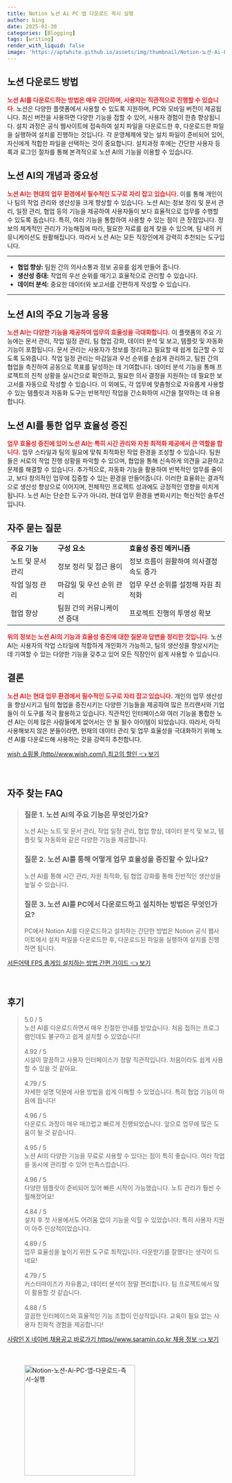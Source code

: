 ```yaml
---
title: Notion 노션 Ai PC 앱 다운로드 즉시 실행
author: bing
date: 2025-01-30
categories: [Blogging]
tags: [writing]
render_with_liquid: false
image: 'https://aptwhite.github.io/assets/img/thumbnail/Notion-노션-Ai-PC-앱-다운로드-즉시-실행.webp'
---
```



<h2 id='노션다운로드방법'>노션 다운로드 방법</h2>

<p><b><span style="color: #ee2323;">노션 AI를 다운로드하는 방법은 매우 간단하며, 사용자는 직관적으로 진행할 수 있습니다.</span></b> 노션은 다양한 플랫폼에서 사용할 수 있도록 지원하며, PC와 모바일 버전이 제공됩니다. 최신 버전을 사용하면 다양한 기능을 접할 수 있어, 사용자 경험이 한층 향상됩니다. 설치 과정은 공식 웹사이트에 접속하여 설치 파일을 다운로드한 후, 다운로드한 파일을 실행하여 설치를 진행하는 것입니다. 각 운영체제에 맞는 설치 파일이 준비되어 있어, 자신에게 적합한 파일을 선택하는 것이 중요합니다. 설치과정 후에는 간단한 사용자 등록과 로그인 절차를 통해 본격적으로 노션 AI의 기능을 이용할 수 있습니다.</p>

<h2 id='노션AI의중요성'>노션 AI의 개념과 중요성</h2>

<p><b><span style="color: #ee2323;">노션 AI는 현대의 업무 환경에서 필수적인 도구로 자리 잡고 있습니다.</span></b> 이를 통해 개인이나 팀의 작업 관리와 생산성을 크게 향상할 수 있습니다. 노션 AI는 정보 정리 및 문서 관리, 일정 관리, 협업 등의 기능을 제공하여 사용자들이 보다 효율적으로 업무를 수행할 수 있도록 돕습니다. 특히, 여러 기능을 통합하여 사용할 수 있는 점이 큰 장점입니다. 정보의 체계적인 관리가 가능해짐에 따라, 필요한 자료를 쉽게 찾을 수 있으며, 팀 내의 커뮤니케이션도 원활해집니다. 따라서 노션 AI는 모든 직장인에게 강력히 추천되는 도구입니다.</p>

<hr />

<ul>
    <li><b>협업 향상:</b> 팀원 간의 의사소통과 정보 공유를 쉽게 만들어 줍니다.</li>
    <li><b>생산성 증대:</b> 작업의 우선 순위를 매기고 효율적으로 관리할 수 있습니다.</li>
    <li><b>데이터 분석:</b> 중요한 데이터와 보고서를 간편하게 작성할 수 있습니다.</li>
</ul>

<hr />

<h2 id='주요기능'>노션 AI의 주요 기능과 응용</h2>

<p><b><span style="color: #ee2323;">노션 AI는 다양한 기능을 제공하여 업무의 효율성을 극대화합니다.</span></b> 이 플랫폼의 주요 기능에는 문서 관리, 작업 일정 관리, 팀 협업 강화, 데이터 분석 및 보고, 템플릿 및 자동화 기능이 포함됩니다. 문서 관리는 사용자가 정보를 정리하고 필요할 때 쉽게 접근할 수 있도록 도와줍니다. 작업 일정 관리는 마감일과 우선 순위를 손쉽게 관리하고, 팀원 간의 협업을 촉진하여 공동으로 목표를 달성하는 데 기여합니다. 데이터 분석 기능을 통해 프로젝트의 진척 상황을 실시간으로 확인하고, 필요한 의사 결정을 지원하는 데 필요한 보고서를 자동으로 작성할 수 있습니다. 이 외에도, 각 업무에 맞춤형으로 자유롭게 사용할 수 있는 템플릿과 자동화 도구는 반복적인 작업을 간소화하여 시간을 절약하는 데 유용합니다.</p>

<h2 id='업무효율성'>노션 AI를 통한 업무 효율성 증진</h2>

<p><b><span style="color: #ee2323;">업무 효율성 증진에 있어 노션 AI는 특히 시간 관리와 자원 최적화 제공에서 큰 역할을 합니다.</span></b> 업무 스타일과 팀의 필요에 맞춰 최적화된 작업 환경을 조성할 수 있습니다. 팀원들은 서로의 작업 진행 상황을 파악할 수 있으며, 협업을 통해 신속하게 의견을 교환하고 문제를 해결할 수 있습니다. 추가적으로, 자동화 기능을 활용하여 반복적인 업무를 줄이고, 보다 창의적인 업무에 집중할 수 있는 환경을 만들어줍니다. 이러한 효율화는 결과적으로 생산성 향상으로 이어지며, 전체적인 프로젝트 성과에도 긍정적인 영향을 미치게 됩니다. 노션 AI는 단순한 도구가 아니라, 현대 업무 환경을 변화시키는 혁신적인 솔루션입니다.</p>

<h2 id='자주묻는질문'>자주 묻는 질문</h2>

<table>
    <tr>
        <td><b>주요 기능</b></td>
        <td><b>구성 요소</b></td>
        <td><b>효율성 증진 메커니즘</b></td>
    </tr>
    <tr>
        <td>노트 및 문서 관리</td>
        <td>정보 정리 및 접근 용이</td>
        <td>정보 흐름이 원활하여 의사결정 속도 증가</td>
    </tr>
    <tr>
        <td>작업 일정 관리</td>
        <td>마감일 및 우선 순위 관리</td>
        <td>업무 우선 순위를 설정해 자원 최적화</td>
    </tr>
    <tr>
        <td>협업 향상</td>
        <td>팀원 간의 커뮤니케이션 증대</td>
        <td>프로젝트 진행의 투명성 확보</td>
    </tr>
</table>

<p><b><span style="color: #ee2323;">위의 정보는 노션 AI의 기능과 효율성 증진에 대한 질문과 답변을 정리한 것입니다.</span></b> 노션 AI는 사용자의 작업 스타일에 적합하게 개인화가 가능하고, 팀의 생산성을 향상시키는 데 기여할 수 있는 다양한 기능을 갖추고 있어 모든 직장인이 쉽게 사용할 수 있습니다.</p>

<h2 id='결론'>결론</h2>

<p><b><span style="color: #ee2323;">노션 AI는 현대 업무 환경에서 필수적인 도구로 자리 잡고 있습니다.</span></b> 개인의 업무 생산성을 향상시키고 팀의 협업을 증진시키는 다양한 기능들을 제공하여 많은 프리랜서와 기업들이 이 도구를 적극 활용하고 있습니다. 직관적인 인터페이스와 여러 기능을 통합한 노션 AI는 이제 많은 사람들에게 없어서는 안 될 필수 아이템이 되었습니다. 따라서, 아직 사용해보지 않은 분들이라면, 현재의 데이터 관리 및 업무 효율성을 극대화하기 위해 노션 AI를 다운로드해 사용하는 것을 강력히 추천합니다.</p>


<p><a class="click-button" title="wish 쇼핑몰 (http//www.wish.com/) 최고의 할인" href="https://aptwhite.github.io/posts/wish-%EC%87%BC%ED%95%91%EB%AA%B0-(httpwww.wish.com)-%EC%B5%9C%EA%B3%A0%EC%9D%98-%ED%95%A0%EC%9D%B8/" rel="dofollow">wish 쇼핑몰 (http//www.wish.com/) 최고의 할인 👈 보기</a></p><br>
<h2 id='자주_찾는_FAQ'>자주 찾는 FAQ</h2>
<div itemscope="" itemtype="https://schema.org/FAQPage"> 
<blockquote> 
<div itemscope="" itemprop="mainEntity" itemtype="https://schema.org/Question"> 
<h3 itemprop="name">질문 1. 노션 AI의 주요 기능은 무엇인가요?</h3> 
<div itemscope="" itemprop="acceptedAnswer" itemtype="https://schema.org/Answer"> 
<span itemprop="text"> 
<p>노션 AI는 노트 및 문서 관리, 작업 일정 관리, 협업 향상, 데이터 분석 및 보고, 템플릿 및 자동화와 같은 다양한 기능을 제공합니다.</p> 
</span> 
</div> 
</div> 

<div itemscope="" itemprop="mainEntity" itemtype="https://schema.org/Question"> 
<h3 itemprop="name">질문 2. 노션 AI를 통해 어떻게 업무 효율성을 증진할 수 있나요?</h3> 
<div itemscope="" itemprop="acceptedAnswer" itemtype="https://schema.org/Answer"> 
<span itemprop="text"> 
<p>노션 AI를 통해 시간 관리, 자원 최적화, 팀 협업 강화를 통해 전반적인 생산성을 높일 수 있습니다.</p> 
</span> 
</div> 
</div> 

<div itemscope="" itemprop="mainEntity" itemtype="https://schema.org/Question"> 
<h3 itemprop="name">질문 3. 노션 AI를 PC에서 다운로드하고 설치하는 방법은 무엇인가요?</h3> 
<div itemscope="" itemprop="acceptedAnswer" itemtype="https://schema.org/Answer"> 
<span itemprop="text"> 
<p>PC에서 Notion AI를 다운로드하고 설치하는 간단한 방법은 Notion 공식 웹사이트에서 설치 파일을 다운로드한 후, 다운로드된 파일을 실행하여 설치를 진행하면 됩니다.</p> 
</span> 
</div> 
</div> 
</blockquote> 
</div>
<p><a class="click-button" title="서든어택 FPS 총게임 설치하는 방법 간편 가이드" href="https://aptwhite.github.io/posts/%EC%84%9C%EB%93%A0%EC%96%B4%ED%83%9D-FPS-%EC%B4%9D%EA%B2%8C%EC%9E%84-%EC%84%A4%EC%B9%98%ED%95%98%EB%8A%94-%EB%B0%A9%EB%B2%95-%EA%B0%84%ED%8E%B8-%EA%B0%80%EC%9D%B4%EB%93%9C/" rel="dofollow">서든어택 FPS 총게임 설치하는 방법 간편 가이드 👈 보기</a></p><br>
<h2 id='후기'>후기</h2>
<div itemscope itemtype="https://schema.org/Product">
  <blockquote>
  <div itemprop="review" itemscope itemtype="https://schema.org/Review">
      <div itemprop="reviewRating" itemscope itemtype="https://schema.org/Rating"> <span itemprop="ratingValue">5.0</span> / <span itemprop="bestRating">5</span> </div>
      <span itemprop="reviewBody">노션 AI를 다운로드하면서 매우 친절한 안내를 받았습니다. 처음 접하는 프로그램인데도 불구하고 쉽게 설치할 수 있었습니다!</span>
  </div>
  <br>
  <div itemprop="review" itemscope itemtype="https://schema.org/Review">
      <div itemprop="reviewRating" itemscope itemtype="https://schema.org/Rating"> <span itemprop="ratingValue">4.92</span> / <span itemprop="bestRating">5</span> </div>
      <span itemprop="reviewBody">시설이 깔끔하고 사용자 인터페이스가 정말 직관적입니다. 처음이라도 쉽게 사용할 수 있을 것 같아요.</span>
  </div>
  <br>
  <div itemprop="review" itemscope itemtype="https://schema.org/Review">
      <div itemprop="reviewRating" itemscope itemtype="https://schema.org/Rating"> <span itemprop="ratingValue">4.79</span> / <span itemprop="bestRating">5</span> </div>
      <span itemprop="reviewBody">자세한 설명 덕분에 사용 방법을 쉽게 이해할 수 있었습니다. 특히 협업 기능이 마음에 듭니다!</span>
  </div>
  <br>
  <div itemprop="review" itemscope itemtype="https://schema.org/Review">
      <div itemprop="reviewRating" itemscope itemtype="https://schema.org/Rating"> <span itemprop="ratingValue">4.96</span> / <span itemprop="bestRating">5</span> </div>
      <span itemprop="reviewBody">다운로드 과정이 매우 매끄럽고 빠르게 진행되었습니다. 앞으로 업무에 많은 도움이 될 것 같습니다.</span>
  </div>
  <br>
  <div itemprop="review" itemscope itemtype="https://schema.org/Review">
      <div itemprop="reviewRating" itemscope itemtype="https://schema.org/Rating"> <span itemprop="ratingValue">4.95</span> / <span itemprop="bestRating">5</span> </div>
      <span itemprop="reviewBody">노션 AI의 다양한 기능을 무료로 사용할 수 있다는 점이 특히 좋습니다. 여러 작업을 동시에 관리할 수 있어 만족스럽습니다.</span>
  </div>
  <br>
  <div itemprop="review" itemscope itemtype="https://schema.org/Review">
      <div itemprop="reviewRating" itemscope itemtype="https://schema.org/Rating"> <span itemprop="ratingValue">4.96</span> / <span itemprop="bestRating">5</span> </div>
      <span itemprop="reviewBody">다양한 템플릿이 준비되어 있어 빠른 시작이 가능했습니다. 노트 관리가 훨씬 수월해졌어요!</span>
  </div>
  <br>
  <div itemprop="review" itemscope itemtype="https://schema.org/Review">
      <div itemprop="reviewRating" itemscope itemtype="https://schema.org/Rating"> <span itemprop="ratingValue">4.84</span> / <span itemprop="bestRating">5</span> </div>
      <span itemprop="reviewBody">설치 후 첫 사용에서도 어려움 없이 기능을 익힐 수 있었습니다. 특히 사용자 지원이 아주 인상적이었습니다.</span>
  </div>
  <br>
  <div itemprop="review" itemscope itemtype="https://schema.org/Review">
      <div itemprop="reviewRating" itemscope itemtype="https://schema.org/Rating"> <span itemprop="ratingValue">4.89</span> / <span itemprop="bestRating">5</span> </div>
      <span itemprop="reviewBody">업무 효율성을 높이기 위한 도구로 최적입니다. 다운받기를 잘했다는 생각이 드네요!</span>
  </div>
  <br>
  <div itemprop="review" itemscope itemtype="https://schema.org/Review">
      <div itemprop="reviewRating" itemscope itemtype="https://schema.org/Rating"> <span itemprop="ratingValue">4.79</span> / <span itemprop="bestRating">5</span> </div>
      <span itemprop="reviewBody">커스터마이즈가 자유롭고, 데이터 분석이 정말 편리합니다. 팀 프로젝트에서 많이 활용할 것 같습니다.</span>
  </div>
  <br>
  <div itemprop="review" itemscope itemtype="https://schema.org/Review">
      <div itemprop="reviewRating" itemscope itemtype="https://schema.org/Rating"> <span itemprop="ratingValue">4.88</span> / <span itemprop="bestRating">5</span> </div>
      <span itemprop="reviewBody">깔끔한 인터페이스와 효율적인 기능 조합이 인상적입니다. 교육이 필요 없는 사용자 친화적 경험을 제공합니다!</span>
  </div>
  </blockquote>
</div>
<p><a class="click-button" title="사람인 X 네이버 채용공고 바로가기 https//www.saramin.co.kr 채용 정보" href="https://aptwhite.github.io/posts/%EC%82%AC%EB%9E%8C%EC%9D%B8-X-%EB%84%A4%EC%9D%B4%EB%B2%84-%EC%B1%84%EC%9A%A9%EA%B3%B5%EA%B3%A0-%EB%B0%94%EB%A1%9C%EA%B0%80%EA%B8%B0-httpswww.saramin.co.kr-%EC%B1%84%EC%9A%A9-%EC%A0%95%EB%B3%B4/" rel="dofollow">사람인 X 네이버 채용공고 바로가기 https//www.saramin.co.kr 채용 정보 👈 보기</a></p><br>
<figure class="image"><img src="https://aptwhite.github.io/assets/img/thumbnail/Notion-노션-Ai-PC-앱-다운로드-즉시-실행.webp" alt="Notion-노션-Ai-PC-앱-다운로드-즉시-실행" width="256" height="256"></figure>